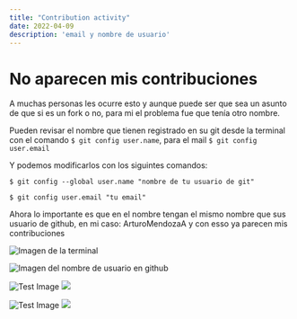 ```yaml
---
title: "Contribution activity"
date: 2022-04-09
description: 'email y nombre de usuario'
---
```


# No aparecen mis contribuciones
A muchas personas les ocurre esto y aunque puede ser que sea un asunto de que si es un fork o no, para mi el problema fue que tenía otro nombre.

Pueden revisar el nombre que tienen registrado en su git desde la terminal con el comando ``` $ git config user.name ```, para el mail ```$ git config user.email```

Y podemos modificarlos con los siguintes comandos:

```$ git config --global user.name "nombre de tu usuario de git"```

```$ git config user.email "tu email" ```

Ahora lo importante es que en el nombre tengan el mismo nombre que sus usuario de github, en mi caso: ArturoMendozaA
y con esso ya parecen mis contribuciones

![Imagen de la terminal](images/uno.png)

![Imagen del nombre de usuario en github](images/tres.png)

![Test Image](/uno.png)
<img src = "/uno.png">

![Test Image](images/tres.png)
<img src = "images/tres.png">

